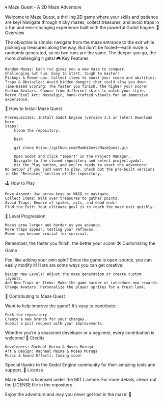 🌀 Maze Quest - A 2D Maze Adventure

Welcome to Maze Quest, a thrilling 2D game where your skills and patience are key! Navigate through tricky mazes, collect treasures, and avoid traps in a fun and ever-changing experience built with the powerful Godot Engine.
🌟 Overview

The objective is simple: navigate from the maze entrance to the exit while picking up treasures along the way. But don't be fooled—each maze is randomly generated, so no two runs are the same. The deeper you go, the more challenging it gets!
🎮 Key Features

    Random Mazes: Each run gives you a new maze to conquer.
    Challenging but Fun: Easy to start, tough to master!
    Pickups & Power-ups: Collect items to boost your score and abilities.
    Traps & Obstacles: Avoid hidden dangers that could slow you down.
    Time-Based Scoring: The faster you finish, the higher your score!
    Custom Avatars: Choose from different skins to match your style.
    Retro Pixel Art: Nostalgic, hand-crafted visuals for an immersive experience.

🔧 How to Install Maze Quest

    Prerequisites: Install Godot Engine (version 3.5 or later) Download here.
    Steps:
        Clone the repository:

        bash

        git clone https://github.com/MumbiDevs/MazeQuest.git

        Open Godot and click "Import" in the Project Manager.
        Navigate to the cloned repository and select project.godot.
        Hit the Play button, and you’re ready to start the adventure!
    No Setup? If you just want to play, check out the pre-built versions in the "Releases" section of the repository.

🕹️ How to Play

    Move Around: Use arrow keys or WASD to navigate.
    Collect Items: Walk over treasures to gather points.
    Avoid Traps: Beware of spikes, pits, and dead ends!
    Find the Exit: Your ultimate goal is to reach the maze exit quickly.

🚀 Level Progression

    Mazes grow larger and harder as you advance.
    More traps appear, testing your reflexes.
    Power-ups become crucial for survival.

Remember, the faster you finish, the better your score!
🛠️ Customizing the Game

Feel like adding your own spin? Since the game is open-source, you can easily modify it! Here are some ways you can get creative:

    Design New Levels: Adjust the maze generation or create custom layouts.
    Add New Traps or Items: Make the game harder or introduce new rewards.
    Change Avatars: Personalize the player sprites for a fresh look.

💬 Contributing to Maze Quest

Want to help improve the game? It’s easy to contribute:

    Fork the repository.
    Create a new branch for your changes.
    Submit a pull request with your improvements.

Whether you’re a seasoned developer or a beginner, every contribution is welcome!
🎨 Credits

    Developers: Racheal Maina & Moses Muruga
    Art & Design: Racheal Maina & Moses Muruga
    Music & Sound Effects: Coming soon!

Special thanks to the Godot Engine community for their amazing tools and support.
📜 License

Maze Quest is licensed under the MIT License. For more details, check out the LICENSE file in the repository.

Enjoy the adventure and may you never get lost in the maze! 🧩

